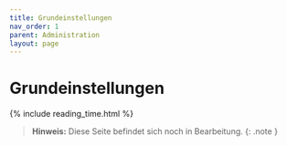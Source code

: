 ```yaml
---
title: Grundeinstellungen
nav_order: 1
parent: Administration
layout: page
---
```


# Grundeinstellungen
{% include reading_time.html %}

> **Hinweis:** Diese Seite befindet sich noch in Bearbeitung.
{: .note }
